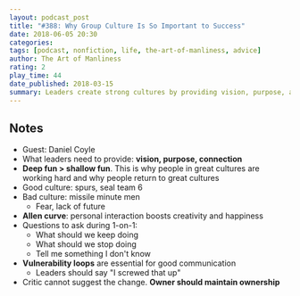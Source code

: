 ```yaml
---
layout: podcast_post
title: "#388: Why Group Culture Is So Important to Success"
date: 2018-06-05 20:30
categories:
tags: [podcast, nonfiction, life, the-art-of-manliness, advice]
author: The Art of Manliness
rating: 2
play_time: 44
date_published: 2018-03-15
summary: Leaders create strong cultures by providing vision, purpose, and connection, freeing members to engage in "deep fun"
---
```


## Notes

* Guest: Daniel Coyle
* What leaders need to provide: **vision, purpose, connection**
* **Deep fun > shallow fun**. This is why people in great cultures are
  working hard and why people return to great cultures
* Good culture: spurs, seal team 6
* Bad culture: missile minute men
  * Fear, lack of future
* **Allen curve**: personal interaction boosts creativity and happiness
* Questions to ask during 1-on-1:
  * What should we keep doing
  * What should we stop doing
  * Tell me something I don't know
* **Vulnerability loops** are essential for good communication
  * Leaders should say "I screwed that up"
* Critic cannot suggest the change. **Owner should maintain ownership**
